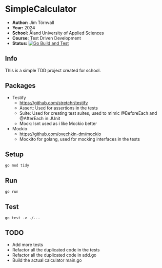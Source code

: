 # SimpleCalculator

- **Author:** Jim Törnvall
- **Year:** 2024
- **School:** Åland University of Applied Sciences
- **Course:** Test Driven Development
- **Status:** [![Go Build and Test](https://github.com/JimTornvall/HA-TTD-SimpleCalculator/actions/workflows/go.yml/badge.svg)](https://github.com/JimTornvall/HA-TTD-SimpleCalculator/actions/workflows/go.yml)

## Info

This is a simple TDD project created for school.

## Packages
- Testify
  - https://github.com/stretchr/testify
  - Assert: Used for assertions in the tests
  - Suite: Used for creating test suites, used to mimic @BeforeEach and @AfterEach in JUnit
  - Mock: Isnt used as i like Mockio better
- Mockio
  - https://github.com/ovechkin-dm/mockio
  - Mockito for golang, used for mocking interfaces in the tests

## Setup

```shell
go mod tidy
```

## Run

```shell
go run
```

## Test 

```shell
go test -v ./...
```

## TODO

- Add more tests
- Refactor all the duplicated code in the tests
- Refactor all the duplicated code in add.go
- Build the actual calculator main.go
